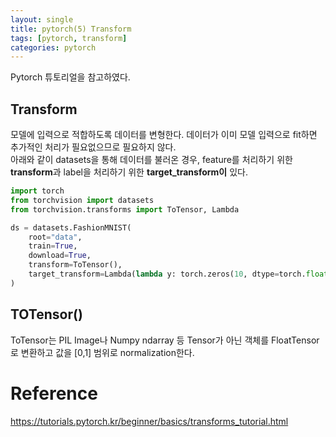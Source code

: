 ```yaml
---
layout: single
title: pytorch(5) Transform
tags: [pytorch, transform]
categories: pytorch
---
```


Pytorch 튜토리얼을 참고하였다.
   
## Transform
모델에 입력으로 적합하도록 데이터를 변형한다. 데이터가 이미 모델 입력으로 fit하면 추가적인 처리가 필요없으므로 필요하지 않다.  
아래와 같이 datasets을 통해 데이터를 불러온 경우, feature를 처리하기 위한 **transform**과 label을 처리하기 위한 **target_transform이** 있다.
     
```python
import torch
from torchvision import datasets
from torchvision.transforms import ToTensor, Lambda

ds = datasets.FashionMNIST(
    root="data",
    train=True,
    download=True,
    transform=ToTensor(),
    target_transform=Lambda(lambda y: torch.zeros(10, dtype=torch.float).scatter_(0, torch.tensor(y), value=1))
)
```
## TOTensor()
ToTensor는 PIL Image나 Numpy ndarray 등 Tensor가 아닌 객체를 FloatTensor로 변환하고 값을 [0,1] 범위로 normalization한다.

# Reference
https://tutorials.pytorch.kr/beginner/basics/transforms_tutorial.html

